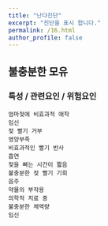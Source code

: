 ```yaml
---
title: "난다진단"
excerpt: "진단을 표시 합니다."
permalink: /16.html
author_profile: false
---
```

## 불충분한 모유


### 특성 / 관련요인 / 위험요인

>   
                        
    엄마젖에 비효과적 애착
    임신
    젖 빨기 거부
    영양부족
    비효과적인 빨기 반사
    흡연
    젖을 빠는 시간이 짧음
    불충분한 젖 빨기 기회
    음주
    약물의 부작용
    의학적 치료 중
    불충분한 체액량
    임신
